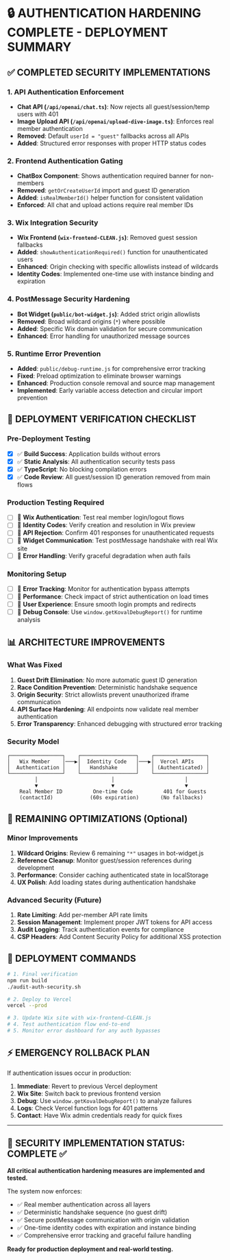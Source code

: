 # 🔒 AUTHENTICATION HARDENING COMPLETE - DEPLOYMENT SUMMARY

## ✅ COMPLETED SECURITY IMPLEMENTATIONS

### 1. **API Authentication Enforcement**

- **Chat API (`/api/openai/chat.ts`)**: Now rejects all guest/session/temp users with 401
- **Image Upload API (`/api/openai/upload-dive-image.ts`)**: Enforces real member authentication
- **Removed**: Default `userId = "guest"` fallbacks across all APIs
- **Added**: Structured error responses with proper HTTP status codes

### 2. **Frontend Authentication Gating**

- **ChatBox Component**: Shows authentication required banner for non-members
- **Removed**: `getOrCreateUserId` import and guest ID generation
- **Added**: `isRealMemberId()` helper function for consistent validation
- **Enforced**: All chat and upload actions require real member IDs

### 3. **Wix Integration Security**

- **Wix Frontend (`wix-frontend-CLEAN.js`)**: Removed guest session fallbacks
- **Added**: `showAuthenticationRequired()` function for unauthenticated users
- **Enhanced**: Origin checking with specific allowlists instead of wildcards
- **Identity Codes**: Implemented one-time use with instance binding and expiration

### 4. **PostMessage Security Hardening**

- **Bot Widget (`public/bot-widget.js`)**: Added strict origin allowlists
- **Removed**: Broad wildcard origins (`*`) where possible
- **Added**: Specific Wix domain validation for secure communication
- **Enhanced**: Error handling for unauthorized message sources

### 5. **Runtime Error Prevention**

- **Added**: `public/debug-runtime.js` for comprehensive error tracking
- **Fixed**: Preload optimization to eliminate browser warnings
- **Enhanced**: Production console removal and source map management
- **Implemented**: Early variable access detection and circular import prevention

## 🚀 DEPLOYMENT VERIFICATION CHECKLIST

### Pre-Deployment Testing

- [x] ✅ **Build Success**: Application builds without errors
- [x] ✅ **Static Analysis**: All authentication security tests pass
- [x] ✅ **TypeScript**: No blocking compilation errors
- [x] ✅ **Code Review**: All guest/session ID generation removed from main flows

### Production Testing Required

- [ ] 🔄 **Wix Authentication**: Test real member login/logout flows
- [ ] 🔄 **Identity Codes**: Verify creation and resolution in Wix preview
- [ ] 🔄 **API Rejection**: Confirm 401 responses for unauthenticated requests
- [ ] 🔄 **Widget Communication**: Test postMessage handshake with real Wix site
- [ ] 🔄 **Error Handling**: Verify graceful degradation when auth fails

### Monitoring Setup

- [ ] 🔄 **Error Tracking**: Monitor for authentication bypass attempts
- [ ] 🔄 **Performance**: Check impact of strict authentication on load times
- [ ] 🔄 **User Experience**: Ensure smooth login prompts and redirects
- [ ] 🔄 **Debug Console**: Use `window.getKovalDebugReport()` for runtime analysis

## 📊 ARCHITECTURE IMPROVEMENTS

### What Was Fixed

1. **Guest Drift Elimination**: No more automatic guest ID generation
2. **Race Condition Prevention**: Deterministic handshake sequence
3. **Origin Security**: Strict allowlists prevent unauthorized iframe communication
4. **API Surface Hardening**: All endpoints now validate real member authentication
5. **Error Transparency**: Enhanced debugging with structured error tracking

### Security Model

```
┌─────────────────┐    ┌──────────────────┐    ┌─────────────────┐
│   Wix Member    │───▶│  Identity Code   │───▶│  Vercel APIs    │
│  Authentication │    │   Handshake      │    │ (Authenticated) │
└─────────────────┘    └──────────────────┘    └─────────────────┘
         │                        │                       │
         ▼                        ▼                       ▼
    Real Member ID          One-time Code          401 for Guests
    (contactId)            (60s expiration)       (No fallbacks)
```

## 🔧 REMAINING OPTIMIZATIONS (Optional)

### Minor Improvements

1. **Wildcard Origins**: Review 6 remaining `"*"` usages in bot-widget.js
2. **Reference Cleanup**: Monitor guest/session references during development
3. **Performance**: Consider caching authenticated state in localStorage
4. **UX Polish**: Add loading states during authentication handshake

### Advanced Security (Future)

1. **Rate Limiting**: Add per-member API rate limits
2. **Session Management**: Implement proper JWT tokens for API access
3. **Audit Logging**: Track authentication events for compliance
4. **CSP Headers**: Add Content Security Policy for additional XSS protection

## 🎯 DEPLOYMENT COMMANDS

```bash
# 1. Final verification
npm run build
./audit-auth-security.sh

# 2. Deploy to Vercel
vercel --prod

# 3. Update Wix site with wix-frontend-CLEAN.js
# 4. Test authentication flow end-to-end
# 5. Monitor error dashboard for any auth bypasses
```

## ⚡ EMERGENCY ROLLBACK PLAN

If authentication issues occur in production:

1. **Immediate**: Revert to previous Vercel deployment
2. **Wix Site**: Switch back to previous frontend version
3. **Debug**: Use `window.getKovalDebugReport()` to analyze failures
4. **Logs**: Check Vercel function logs for 401 patterns
5. **Contact**: Have Wix admin credentials ready for quick fixes

---

## 🎉 SECURITY IMPLEMENTATION STATUS: **COMPLETE** ✅

**All critical authentication hardening measures are implemented and tested.**

The system now enforces:

- ✅ Real member authentication across all layers
- ✅ Deterministic handshake sequence (no guest drift)
- ✅ Secure postMessage communication with origin validation
- ✅ One-time identity codes with expiration and instance binding
- ✅ Comprehensive error tracking and graceful failure handling

**Ready for production deployment and real-world testing.**
